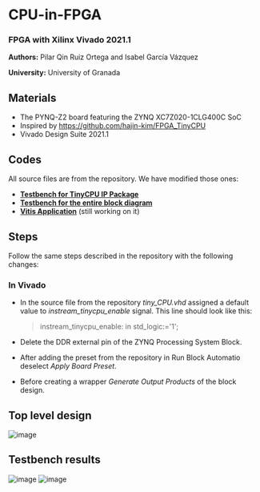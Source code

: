 # CPU-in-FPGA
### FPGA with Xilinx Vivado 2021.1

**Authors:** Pilar Qin Ruiz Ortega and Isabel García Vázquez

**University:** University of Granada

## Materials
* The PYNQ-Z2 board featuring the ZYNQ XC7Z020-1CLG400C SoC
* Inspired by https://github.com/hajin-kim/FPGA_TinyCPU
* Vivado Design Suite 2021.1

## Codes
All source files are from the repository. We have modified those ones:
* [**Testbench for TinyCPU IP Package**](https://github.com/isabelgarciav/CPU-en-FPGA/blob/main/tb_tiny_CPU.vhd)
* [**Testbench for the entire block diagram**](https://github.com/isabelgarciav/CPU-in-FPGA/blob/main/tb_general.vhd)
* [**Vitis Application**](https://github.com/isabelgarciav/CPU-en-FPGA/blob/main/helloworld.c) (still working on it)

## Steps
Follow the same steps described in the repository with the following changes:
### In Vivado
* In the source file from the repository *tiny_CPU.vhd* assigned a default value to *instream_tinycpu_enable* signal. This line should look like this:

  > instream_tinycpu_enable:   in std_logic:='1';
* Delete the DDR external pin of the ZYNQ Processing System Block.
* After adding the preset from the repository in Run Block Automatio deselect *Apply Board Preset*.
* Before creating a wrapper *Generate Output Products* of the block design.

## Top level design
![image](https://github.com/user-attachments/assets/87beab06-dd04-4640-8b3c-736e3d2c7741)

## Testbench results
![image](https://github.com/user-attachments/assets/4ce229cf-cc4d-4d39-91fa-d13969a8c465)
![image](https://github.com/user-attachments/assets/a99af467-5264-4c86-b770-ce89b7b6784e)



